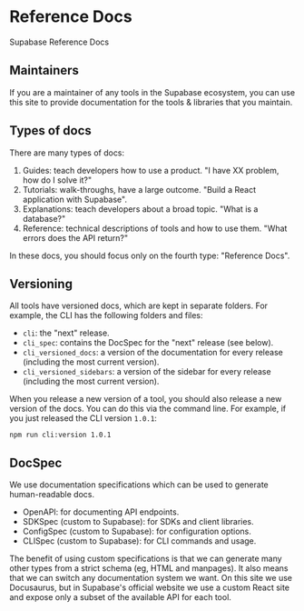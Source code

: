 # Reference Docs

Supabase Reference Docs

## Maintainers

If you are a maintainer of any tools in the Supabase ecosystem, you can use this site to provide documentation for the tools & libraries that you maintain.

## Types of docs

There are many types of docs:

1. Guides: teach developers how to use a product. "I have XX problem, how do I solve it?"
2. Tutorials: walk-throughs, have a large outcome. "Build a React application with Supabase".
3. Explanations: teach developers about a broad topic. "What is a database?"
4. Reference: technical descriptions of tools and how to use them. "What errors does the API return?"

In these docs, you should focus only on the fourth type: "Reference Docs".

## Versioning

All tools have versioned docs, which are kept in separate folders. For example, the CLI has the following folders and files:

- `cli`: the "next" release.
- `cli_spec`: contains the DocSpec for the "next" release (see below).
- `cli_versioned_docs`: a version of the documentation for every release (including the most current version).
- `cli_versioned_sidebars`: a version of the sidebar for every release (including the most current version).

When you release a new version of a tool, you should also release a new version of the docs. You can do this via the command line. For example, if you just released the CLI version `1.0.1`:

```
npm run cli:version 1.0.1
```

## DocSpec

We use documentation specifications which can be used to generate human-readable docs.

- OpenAPI: for documenting API endpoints.
- SDKSpec (custom to Supabase): for SDKs and client libraries.
- ConfigSpec (custom to Supabase): for configuration options.
- CLISpec (custom to Supabase): for CLI commands and usage.

The benefit of using custom specifications is that we can generate many other types from a strict schema (eg, HTML and manpages).
It also means that we can switch any documentation system we want. On this site we use Docusaurus, but in Supabase's official website we use a custom React site and expose only a subset of the available API for each tool.
